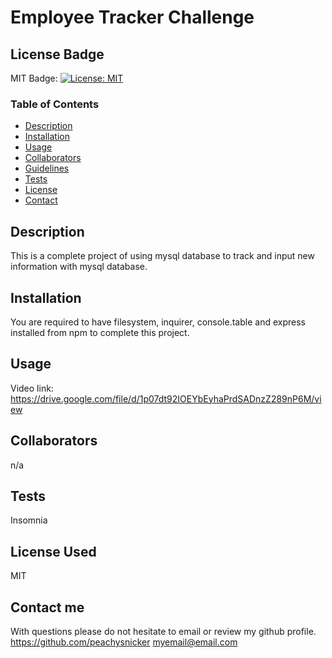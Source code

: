 # Employee Tracker Challenge

## License Badge

MIT Badge: [![License: MIT](https://img.shields.io/badge/License-MIT-yellow.svg)](https://opensource.org/licenses/MIT)

### Table of Contents

- <a name="description" href="#description">Description</a>
- <a name="installation" href="#installation">Installation</a>
- <a name="usage" href="#usage">Usage</a>
- <a name="collaborators" href="#collaborators">Collaborators</a>
- <a name="guidelines" href="#guidelines">Guidelines</a>
- <a name="tests" href="#tests">Tests</a>
- <a name="license" href="#license">License</a>
- <a name="contact" href="#contact">Contact</a>

## Description

This is a complete project of using mysql database to track and input new information with mysql database.

## Installation

You are required to have filesystem, inquirer, console.table and express installed from npm to complete this project.

## Usage

Video link: https://drive.google.com/file/d/1p07dt92IOEYbEyhaPrdSADnzZ289nP6M/view

## Collaborators

n/a

## Tests

Insomnia

## License Used

MIT

## Contact me

With questions please do not hesitate to email or review my github profile.
https://github.com/peachysnicker
myemail@email.com
